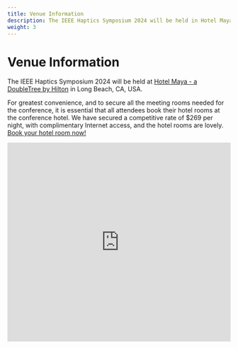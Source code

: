 ```yaml
---
title: Venue Information
description: The IEEE Haptics Symposium 2024 will be held in Hotel Maya - a DoubleTree by Hilton in Long Beach, CA, USA.
weight: 3
---
```

# Venue Information

The IEEE Haptics Symposium 2024 will be held at [Hotel Maya - a DoubleTree by Hilton](https://www.hotelmayalongbeach.com/) in Long Beach, CA, USA.

For greatest convenience, and to secure all the meeting rooms needed for the conference,  it is essential that all attendees book their hotel rooms at the conference hotel. We have secured a competitive rate of $269 per night, with complimentary Internet access, and the hotel rooms are lovely. [Book your hotel room now!](https://www.hilton.com/en/book/reservation/rooms/?ctyhocn=LGBMYDT&arrivalDate=2024-04-06&departureDate=2024-04-11&groupCode=CDT90H&room1NumAdults=1&cid=OM%2CWW%2CHILTONLINK%2CEN%2CDirectLink) 
<!--
Please note that this rate is guaranteed only through March 2; the price will increase after that date.
-->
<iframe class="pv3" src="https://www.google.com/maps/embed?pb=!1m14!1m8!1m3!1d26536.607658639048!2d-118.196436!3d33.758703!3m2!1i1024!2i768!4f13.1!3m3!1m2!1s0x80dd312e9c2d2b7b%3A0x8090558d4e0eac0a!2sHotel%20Maya%20-%20a%20DoubleTree%20by%20Hilton!5e0!3m2!1sja!2sus!4v1704373530660!5m2!1sja!2sus" width="100%" height="450" frameborder="0" style="border:0; margin:auto;" allowfullscreen></iframe>

